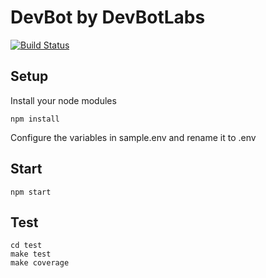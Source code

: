 # DevBot by DevBotLabs

[![Build Status](https://travis-ci.org/devbotlabs/devbot.svg?branch=master)](https://travis-ci.org/devbotlabs/devbot)

## Setup

Install your node modules
```
npm install
```
Configure the variables in sample.env and rename it to .env

## Start

```
npm start
```

## Test

```
cd test
make test
make coverage
```
